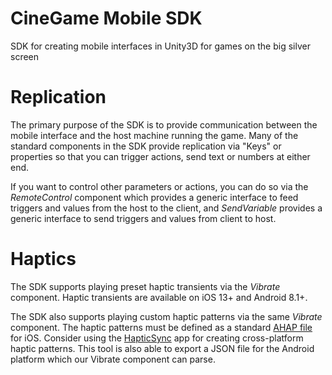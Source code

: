 # CineGame Mobile SDK
SDK for creating mobile interfaces in Unity3D for games on the big silver screen

# Replication
The primary purpose of the SDK is to provide communication between the mobile interface and the host machine running the game. Many of the standard components in the SDK provide replication via "Keys" or properties so that you can trigger actions, send text or numbers at either end.

If you want to control other parameters or actions, you can do so via the _RemoteControl_ component which provides a generic interface to feed triggers and values from the host to the client, and _SendVariable_ provides a generic interface to send triggers and values from client to host.

# Haptics
The SDK supports playing preset haptic transients via the _Vibrate_ component. Haptic transients are available on iOS 13+ and Android 8.1+.

The SDK also supports playing custom haptic patterns via the same _Vibrate_ component. The haptic patterns must be defined as a standard [AHAP file](https://developer.apple.com/documentation/corehaptics/representing_haptic_patterns_in_ahap_files) for iOS.
Consider using the [HapticSync](https://apps.apple.com/dk/app/hapticsync-vibration-studio/id6743813963) app for creating cross-platform haptic patterns. This tool is also able to export a JSON file for the Android platform which our Vibrate component can parse.
